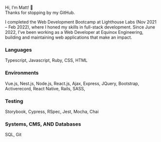 Hi, I’m Matt! 👋<br>
Thanks for stopping by my GitHub.<br>

I completed the Web Development Bootcamp at Lighthouse Labs (Nov 2021 – Feb 2022), where I honed my skills in full-stack development. Since June 2022, I’ve been working as a Web Developer at Equinox Engineering, building and maintaining web applications that make an impact.



<h3>Languages</h3>
Typescript, Javascript, Ruby, CSS, HTML
<h3>Environments</h3>
Vue.js, Nest.js, Node.js, React.js, Ajax, Express, JQuery, Bootstrap, Activerecord, React Native, Rails, SASS, 
<h3>Testing</h3> 
Storybook, Cypress, RSpec, Jest, Mocha, Chai
<h3>Systems, CMS, AND Databases</h3>
SQL, Git
